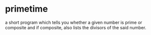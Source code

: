 # primetime
a short program which tells you whether a given number is prime or composite and if composite, also lists the divisors of the said number.
